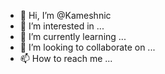 - 👋 Hi, I’m @Kameshnic
- 👀 I’m interested in ...
- 🌱 I’m currently learning ...
- 💞️ I’m looking to collaborate on ...
- 📫 How to reach me ...

<!---
Kameshnic/Kameshnic is a ✨ special ✨ repository because its `README.md` (this file) appears on your GitHub profile.
You can click the Preview link to take a look at your changes.
--->
